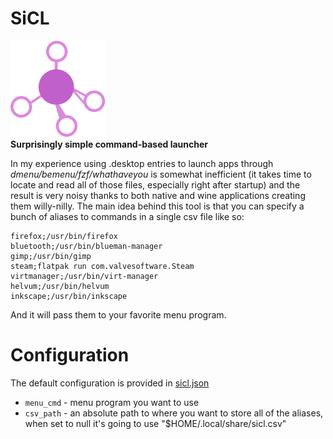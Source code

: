 # SiCL
![logo](sicl_logo.svg)  
**Surprisingly simple command-based launcher**  

In my experience using .desktop entries to launch apps through _dmenu/bemenu/fzf/whathaveyou_
is somewhat inefficient (it takes time to locate and read all of those files, especially right after startup) 
and the result is very noisy thanks to both native and wine applications creating them willy-nilly. 
The main idea behind this tool is that you can specify a bunch of aliases 
to commands in a single csv file like so:

```csv
firefox;/usr/bin/firefox
bluetooth;/usr/bin/blueman-manager
gimp;/usr/bin/gimp
steam;flatpak run com.valvesoftware.Steam
virtmanager;/usr/bin/virt-manager
helvum;/usr/bin/helvum
inkscape;/usr/bin/inkscape
```

And it will pass them to your favorite menu program.

# Configuration

The default configuration is provided in [sicl.json](./sicl.json)

- `menu_cmd` - menu program you want to use
- `csv_path` - an absolute path to where you want to store all of the aliases, when set to 
null it's going to use "$HOME/.local/share/sicl.csv"
